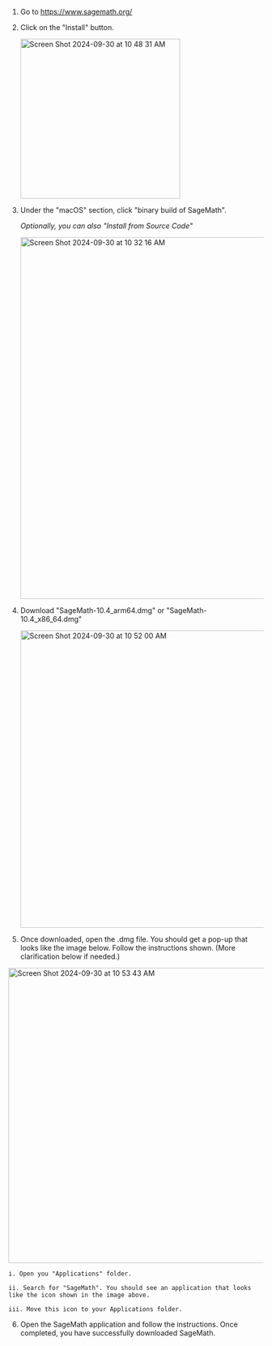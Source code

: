 1. Go to https://www.sagemath.org/

2. Click on the "Install" button.
 
   <img width="315" alt="Screen Shot 2024-09-30 at 10 48 31 AM" src="https://github.com/user-attachments/assets/e7a76cdf-2a6f-48ba-9c2b-af071027d340">

3. Under the "macOS" section, click "binary build of SageMath".
   
   *Optionally, you can also "Install from Source Code"*
   
   <img width="713" alt="Screen Shot 2024-09-30 at 10 32 16 AM" src="https://github.com/user-attachments/assets/1796cfd9-d4bf-4bbf-89c8-edf10486f8c0">

4. Download "SageMath-10.4_arm64.dmg" or "SageMath-10.4_x86_64.dmg"
 
   <img width="586" alt="Screen Shot 2024-09-30 at 10 52 00 AM" src="https://github.com/user-attachments/assets/0e1a0920-6f41-4ca9-8258-f87b80413a2d">

5. Once downloaded, open the .dmg file. You should get a pop-up that looks like the image below. Follow the instructions shown. (More clarification below if needed.)

  <img width="582" alt="Screen Shot 2024-09-30 at 10 53 43 AM" src="https://github.com/user-attachments/assets/1a69cae0-c86e-412b-9d59-0bd67230b485">

    i. Open you "Applications" folder.
  
    ii. Search for "SageMath". You should see an application that looks like the icon shown in the image above.

    iii. Move this icon to your Applications folder. 

6. Open the SageMath application and follow the instructions. Once completed, you have successfully downloaded SageMath. 






  
